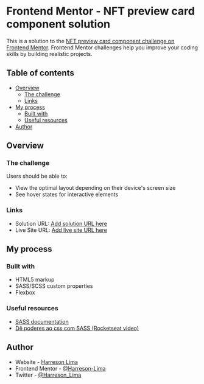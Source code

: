 # Frontend Mentor - NFT preview card component solution

This is a solution to the [NFT preview card component challenge on Frontend Mentor](https://www.frontendmentor.io/challenges/nft-preview-card-component-SbdUL_w0U). Frontend Mentor challenges help you improve your coding skills by building realistic projects. 

## Table of contents

- [Overview](#overview)
  - [The challenge](#the-challenge)
  - [Links](#links)
- [My process](#my-process)
  - [Built with](#built-with)
  - [Useful resources](#useful-resources)
- [Author](#author)


## Overview

### The challenge

Users should be able to:

- View the optimal layout depending on their device's screen size
- See hover states for interactive elements

### Links

- Solution URL: [Add solution URL here](https://github.com/Harreson-Lima/Frontend_Mentor)
- Live Site URL: [Add live site URL here](https://harreson-lima.github.io/Frontend_Mentor/)

## My process

### Built with

- HTML5 markup
- SASS/SCSS custom properties
- Flexbox

### Useful resources

- [SASS documentation](https://sass-lang.com/documentation)
- [Dê poderes ao css com SASS (Rocketseat video)](https://www.youtube.com/watch?v=BaI8dHUthLA)

## Author

- Website - [Harreson Lima](https://www.linkedin.com/in/harreson-lima/)
- Frontend Mentor - [@Harreson-Lima](https://www.frontendmentor.io/profile/Harreson-Lima)
- Twitter - [@Harreson_Lima](https://twitter.com/Harreson_Lima)
